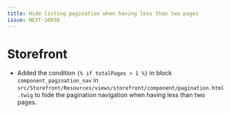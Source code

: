 ```yaml
---
title: Hide listing pagination when having less than two pages
issue: NEXT-10650
---
```

# Storefront
* Added the condition `{% if totalPages > 1 %}` in block `component_pagination_nav` in `src/Storefront/Resources/views/storefront/component/pagination.html.twig` to hide the pagination navigation when having less than two pages.